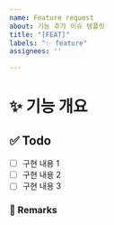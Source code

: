 ```yaml
---
name: Feature request
about: 기능 추가 이슈 템플릿
title: "[FEAT]"
labels: "✨ feature"
assignees: ''

---
```


# ✨ 기능 개요
<!-- 이슈에 할당된 기능이 무엇인지 간략하게 한 줄로 적습니다 -->

## ✅ Todo
- [ ] 구현 내용 1
- [ ] 구현 내용 2
- [ ] 구현 내용 3

### 💬 Remarks
<!-- 기능 개발에 있어 비고사항이 있었다면 적기 -->
